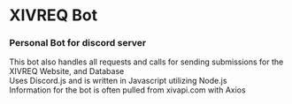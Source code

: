 # XIVREQ Bot
### Personal Bot for discord server

This bot also handles all requests and calls for sending submissions for the XIVREQ Website, and Database  
Uses Discord.js and is written in Javascript utilizing Node.js  
Information for the bot is often pulled from xivapi.com with Axios  
